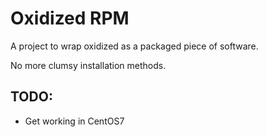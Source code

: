# Oxidized RPM

A project to wrap oxidized as a packaged piece of software.

No more clumsy installation methods.

## TODO:

- Get working in CentOS7
